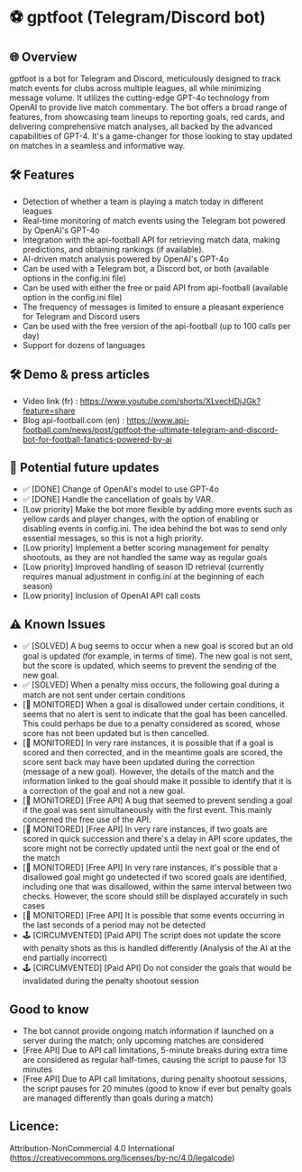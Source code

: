 # ⚽ gptfoot (Telegram/Discord bot)

## 🌐 Overview
gptfoot is a bot for Telegram and Discord, meticulously designed to track match events for clubs across multiple leagues, all while minimizing message volume. It utilizes the cutting-edge GPT-4o technology from OpenAI to provide live match commentary. The bot offers a broad range of features, from showcasing team lineups to reporting goals, red cards, and delivering comprehensive match analyses, all backed by the advanced capabilities of GPT-4. It's a game-changer for those looking to stay updated on matches in a seamless and informative way.

## 🛠 Features
* Detection of whether a team is playing a match today in different leagues
* Real-time monitoring of match events using the Telegram bot powered by OpenAI's GPT-4o
* Integration with the api-football API for retrieving match data, making predictions, and obtaining rankings (if available).
* AI-driven match analysis powered by OpenAI's GPT-4o
* Can be used with a Telegram bot, a Discord bot, or both (available options in the config.ini file)
* Can be used with either the free or paid API from api-football (available option in the config.ini file)
* The frequency of messages is limited to ensure a pleasant experience for Telegram and Discord users
* Can be used with the free version of the api-football (up to 100 calls per day)
* Support for dozens of languages 

## 🛠 Demo & press articles
* Video link (fr) : https://www.youtube.com/shorts/XLvecHDjJGk?feature=share
* Blog api-football.com (en) : https://www.api-football.com/news/post/gptfoot-the-ultimate-telegram-and-discord-bot-for-football-fanatics-powered-by-ai 

## 🌟 Potential future updates
* ✅ [DONE] Change of OpenAI's model to use GPT-4o
* ✅ [DONE] Handle the cancellation of goals by VAR.
* [Low priority] Make the bot more flexible by adding more events such as yellow cards and player changes, with the option of enabling or disabling events in config.ini. The idea behind the bot was to send only essential messages, so this is not a high priority.
* [Low priority] Implement a better scoring management for penalty shootouts, as they are not handled the same way as regular goals
* [Low priority] Improved handling of season ID retrieval (currently requires manual adjustment in config.ini at the beginning of each season)
* [Low priority] Inclusion of OpenAI API call costs

## ⚠ Known Issues
* ✅ [SOLVED] A bug seems to occur when a new goal is scored but an old goal is updated (for example, in terms of time). The new goal is not sent, but the score is updated, which seems to prevent the sending of the new goal.
* ✅ [SOLVED] When a penalty miss occurs, the following goal during a match are not sent under certain conditions 
* [🔧 MONITORED] When a goal is disallowed under certain conditions, it seems that no alert is sent to indicate that the goal has been cancelled. This could perhaps be due to a penalty considered as scored, whose score has not been updated but is then cancelled. 
* [🔧 MONITORED] In very rare instances, it is possible that if a goal is scored and then corrected, and in the meantime goals are scored, the score sent back may have been updated during the correction (message of a new goal). However, the details of the match and the information linked to the goal should make it possible to identify that it is a correction of the goal and not a new goal.
* [🔧 MONITORED] [Free API] A bug that seemed to prevent sending a goal if the goal was sent simultaneously with the first event. This mainly concerned the free use of the API. 
* [🔧 MONITORED] [Free API] In very rare instances, if two goals are scored in quick succession and there's a delay in API score updates, the score might not be correctly updated until the next goal or the end of the match
* [🔧 MONITORED] [Free API] In very rare instances, it's possible that a disallowed goal might go undetected if two scored goals are identified, including one that was disallowed, within the same interval between two checks. However, the score should still be displayed accurately in such cases
* [🔧 MONITORED] [Free API] It is possible that some events occurring in the last seconds of a period may not be detected
* 🕹️ [CIRCUMVENTED] [Paid API] The script does not update the score with penalty shots as this is handled differently (Analysis of the AI at the end partially incorrect)
* 🕹️ [CIRCUMVENTED] [Paid API] Do not consider the goals that would be invalidated during the penalty shootout session

## Good to know
* The bot cannot provide ongoing match information if launched on a server during the match; only upcoming matches are considered
* [Free API] Due to API call limitations, 5-minute breaks during extra time are considered as regular half-times, causing the script to pause for 13 minutes
* [Free API] Due to API call limitations, during penalty shootout sessions, the script pauses for 20 minutes (good to know if ever but penalty goals are managed differently than goals during a match)

## Licence:
Attribution-NonCommercial 4.0 International (https://creativecommons.org/licenses/by-nc/4.0/legalcode) 
